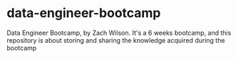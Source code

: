# data-engineer-bootcamp
Data Engineer Bootcamp, by Zach Wilson. It's a 6 weeks bootcamp, and this repository is about storing and sharing the knowledge acquired during the bootcamp
